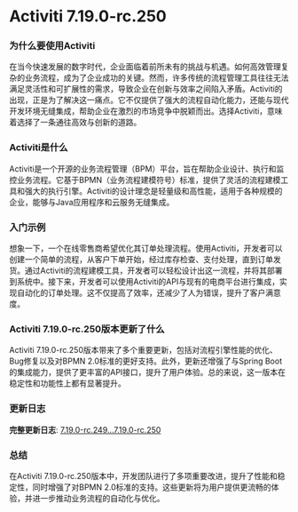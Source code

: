 # Activiti 7.19.0-rc.250
### 为什么要使用Activiti

在当今快速发展的数字时代，企业面临着前所未有的挑战与机遇。如何高效管理复杂的业务流程，成为了企业成功的关键。然而，许多传统的流程管理工具往往无法满足灵活性和可扩展性的需求，导致企业在创新与效率之间陷入矛盾。Activiti的出现，正是为了解决这一痛点。它不仅提供了强大的流程自动化能力，还能与现代开发环境无缝集成，帮助企业在激烈的市场竞争中脱颖而出。选择Activiti，意味着选择了一条通往高效与创新的道路。

### Activiti是什么

Activiti是一个开源的业务流程管理（BPM）平台，旨在帮助企业设计、执行和监控业务流程。它基于BPMN（业务流程建模符号）标准，提供了灵活的流程建模工具和强大的执行引擎。Activiti的设计理念是轻量级和高性能，适用于各种规模的企业，能够与Java应用程序和云服务无缝集成。

### 入门示例

想象一下，一个在线零售商希望优化其订单处理流程。使用Activiti，开发者可以创建一个简单的流程，从客户下单开始，经过库存检查、支付处理，直到订单发货。通过Activiti的流程建模工具，开发者可以轻松设计出这一流程，并将其部署到系统中。接下来，开发者可以使用Activiti的API与现有的电商平台进行集成，实现自动化的订单处理。这不仅提高了效率，还减少了人为错误，提升了客户满意度。

### Activiti 7.19.0-rc.250版本更新了什么

Activiti 7.19.0-rc.250版本带来了多个重要更新，包括对流程引擎性能的优化、Bug修复以及对BPMN 2.0标准的更好支持。此外，更新还增强了与Spring Boot的集成能力，提供了更丰富的API接口，提升了用户体验。总的来说，这一版本在稳定性和功能性上都有显著提升。

### 更新日志

**完整更新日志**: [7.19.0-rc.249...7.19.0-rc.250](https://github.com/Activiti/Activiti/compare/7.19.0-rc.249...7.19.0-rc.250)

### 总结

在Activiti 7.19.0-rc.250版本中，开发团队进行了多项重要改进，提升了性能和稳定性，同时增强了对BPMN 2.0标准的支持。这些更新将为用户提供更流畅的体验，并进一步推动业务流程的自动化与优化。